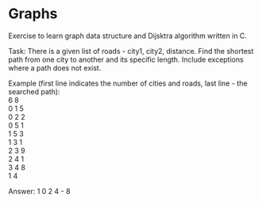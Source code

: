 # Graphs

Exercise to learn graph data structure and Dijsktra algorithm written in C.

Task:
There is a given list of roads - city1, city2, distance. Find the shortest path from one city to another and its specific length. 
Include exceptions where a path does not exist.

Example (first line indicates the number of cities and roads, last line - the searched path):\
6 8\
0 1 5\
0 2 2\
0 5 1\
1 5 3\
1 3 1\
2 3 9\
2 4 1\
3 4 8\
1 4

Answer: 1 0 2 4 - 8
